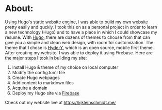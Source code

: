 # About:

  Using Hugo's static website engine, I was able to build my own website pretty easily and quckly. I took this on as a personal project in order to learn a new technology (Hugo) and to have a place in which I could showcase my resumé. With [Hugo](https://gohugo.io/documentation/), there are dozens of themes to choose from that can give you a simple and clean web design, with room for customization. The theme that I chose is [Hyde-Y](https://themes.gohugo.io/hyde-y/), which is an open source, mobile first theme. After creating my website, I was able to deploy it using Firebase. Here are the major steps I took in building my site:
  
  1. Install Hugo & theme of my choice on local computer
  2. Modify the config.toml file
  3. Create Hugo webpages
  4. Add content to markdown files
  5. Acquire a domain
  6. Deploy my Hugo site via [Firebase](https://gohugo.io/hosting-and-deployment/hosting-on-firebase/)
  
  
  Check out my website live at https://kjkleinschmidt.me/
